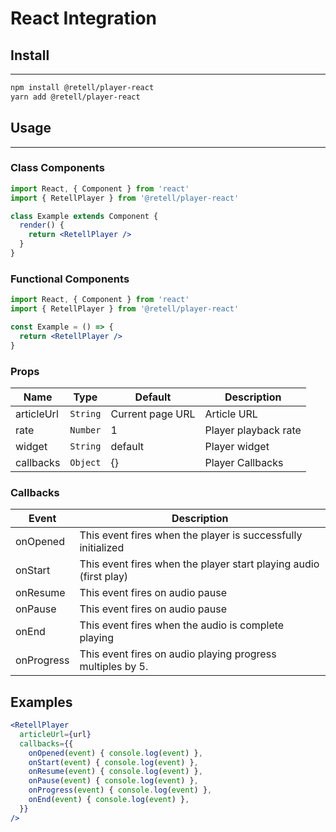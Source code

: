 # React Integration

## Install

---

```bash
npm install @retell/player-react
yarn add @retell/player-react
```

## Usage

---

### **Class Components**

```jsx
import React, { Component } from 'react'
import { RetellPlayer } from '@retell/player-react'

class Example extends Component {
  render() {
    return <RetellPlayer />
  }
}
```

### **Functional Components**

```jsx
import React, { Component } from 'react'
import { RetellPlayer } from '@retell/player-react'

const Example = () => {
  return <RetellPlayer />
}
```

### Props

| Name | Type | Default | Description |
| --- | --- | --- | --- |
| articleUrl | `String` | Current page URL | Article URL |
| rate | `Number` | 1 | Player playback rate |
| widget | `String`| default | Player widget |
| callbacks | `Object` | {} | Player Callbacks |

### Callbacks

| Event | Description |
| --- | --- |
| onOpened | This event fires when the player is successfully initialized |
| onStart | This event fires when the player start playing audio (first play) |
| onResume | This event fires on audio pause |
| onPause | This event fires on audio pause |
| onEnd | This event fires when the audio is complete playing |
| onProgress | This event fires on audio playing progress multiples by 5. |

## Examples

```jsx
<RetellPlayer
  articleUrl={url}
  callbacks={{
    onOpened(event) { console.log(event) },
    onStart(event) { console.log(event) },
    onResume(event) { console.log(event) },
    onPause(event) { console.log(event) },
    onProgress(event) { console.log(event) },
    onEnd(event) { console.log(event) },
  }}
/>
```